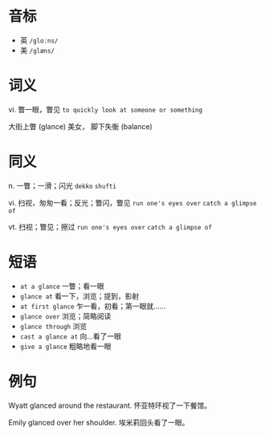 # 音标

- 英 `/glɑːns/`
- 美 `/ɡlæns/`

# 词义

vi. 瞥一眼，瞥见
`to quickly look at someone or something`



大街上瞥 (glance) 美女， 脚下失衡 (balance)

# 同义

n. 一瞥；一滑；闪光
`dekko` `shufti`

vi. 扫视，匆匆一看；反光；瞥闪，瞥见
`run one's eyes over` `catch a glimpse of`

vt. 扫视；瞥见；擦过
`run one's eyes over` `catch a glimpse of`

# 短语

- `at a glance` 一瞥；看一眼
- `glance at` 看一下，浏览；提到，影射
- `at first glance` 乍一看，初看；第一眼就……
- `glance over` 浏览；简略阅读
- `glance through` 浏览
- `cast a glance at` 向…看了一眼
- `give a glance` 粗略地看一眼

# 例句

Wyatt glanced around the restaurant.
怀亚特环视了一下餐馆。

Emily glanced over her shoulder.
埃米莉回头看了一眼。



